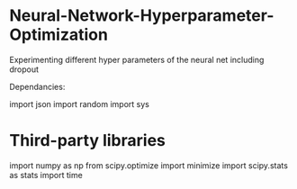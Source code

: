 # Neural-Network-Hyperparameter-Optimization
Experimenting different hyper parameters of the neural net including dropout

Dependancies:

import json
import random
import sys

# Third-party libraries
import numpy as np
from scipy.optimize import minimize
import scipy.stats as stats
import time
